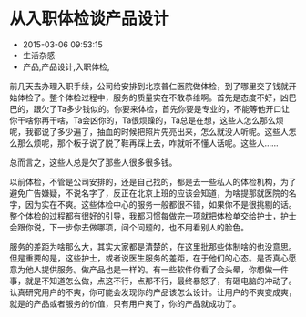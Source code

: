 # 从入职体检谈产品设计
- 2015-03-06 09:53:15
- 生活杂感
- 产品,产品设计,入职体检,

<!--markdown-->前几天去办理入职手续，公司给安排到北京普仁医院做体检，到了哪里交了钱就开始体检了。整个体检过程中，服务的质量实在不敢恭维啊。首先是态度不好，凶巴巴的，跟欠了Ta多少钱似的。你要来体检，首先你要是专业的，不能等他开口让你干啥你再干啥，Ta会凶你的，Ta很烦躁的，Ta总是在想，这些人怎么那么烦呢，我都说了多少遍了，抽血的时候把照片先亮出来，怎么就没人听呢。这些人怎么那么烦呢，那个板子说了脱了鞋再踩上去，咋就听不懂人话呢。这些人……


<!--more-->


总而言之，这些人总是欠了那些人很多很多钱。

以前体检，不管是公司安排的，还是自己找的，都是去一些私人的体检机构，为了避免广告嫌疑，不说名字了，反正在北京上班的应该会知道，为啥提那就医院的名字，因为实在不爽。这些体检中心的服务一般都很不错，如果你不是很挑剔的话。整个体检的过程都有很好的引导，我都习惯每做完一项就把体检单交给护士，护士会跟你说，下一步你去做哪项，问个问题的，也不用看别人的脸色。

服务的差距为啥那么大，其实大家都是清楚的，在这里批那些体制啥的也没意思。但是重要的是，这些护士，或者说医生服务的差距，在于他们的心态。是否真心愿意为他人提供服务。做产品也是一样的。有一些软件你看了会头晕，你想做一件事，就是不知道怎么做，点这不行，点那不行，最终暴怒了，有砸电脑的冲动了。认真研究用户的不爽，你可能会发现你的产品该怎么设计。让用户的不爽变成爽，就是的产品或者服务的价值，只有用户爽了，你的产品就成功了。